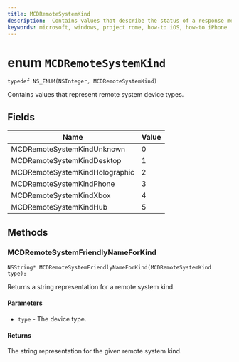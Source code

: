 ```yaml
---
title: MCDRemoteSystemKind
description:  Contains values that describe the status of a response message from a remote app service.
keywords: microsoft, windows, project rome, how-to iOS, how-to iPhone
---
```


# enum `MCDRemoteSystemKind` 

```
typedef NS_ENUM(NSInteger, MCDRemoteSystemKind)
```

Contains values that represent remote system device types.

## Fields

Name  | Value                                
--------------------------------|---------------------------------------------
MCDRemoteSystemKindUnknown | 0
MCDRemoteSystemKindDesktop | 1
MCDRemoteSystemKindHolographic | 2
MCDRemoteSystemKindPhone | 3
MCDRemoteSystemKindXbox | 4
MCDRemoteSystemKindHub | 5

## Methods

### MCDRemoteSystemFriendlyNameForKind
`NSString* MCDRemoteSystemFriendlyNameForKind(MCDRemoteSystemKind type);`

Returns a string representation for a remote system kind.

#### Parameters
* `type` - The device type.

#### Returns
The string representation for the given remote system kind.